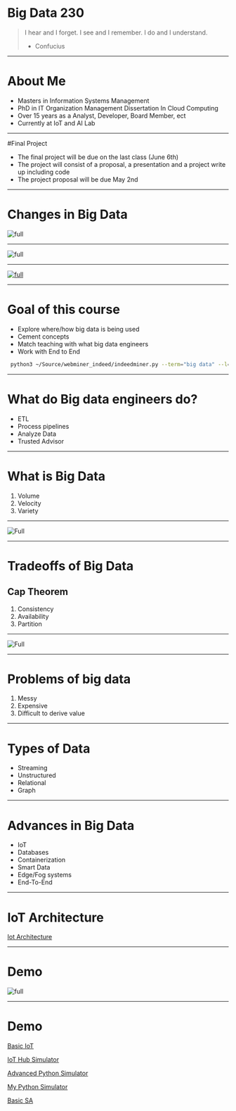 # Big Data 230

> I hear and I forget. 
> I see and I remember. 
> I do and I understand. 
> - Confucius

---
# About Me

* Masters in Information Systems Management
* PhD in IT Organization Management Dissertation In Cloud Computing
* Over 15 years as a Analyst, Developer, Board Member, ect
* Currently at IoT and AI Lab  

---

#Final Project
* The final project will be due on the last class (June 6th)
* The project will consist of a proposal, a presentation and a project write up including code
* The project proposal will be due May 2nd

---

# Changes in Big Data
![full](https://microshak.github.io/MicroNotes/Images/Mike/Servers.jpg)

---

![full](https://microshak.github.io/MicroNotes/Images/Mike/ChiMike.jpg)

---

[![full](https://img.youtube.com/vi/1xzajqSBGvM/0.jpg)](https://www.youtube.com/watch?v=1xzajqSBGvM)

---

# Goal of this course
* Explore where/how big data is being used
*  Cement concepts
*  Match teaching with what big data engineers 
*  Work with End to End 


```sh
 python3 ~/Source/webminer_indeed/indeedminer.py --term="big data" --l="Seattle, WA" --type="as_ttl" --pages="6"

```

---

# What do Big data engineers do?
* ETL 
* Process pipelines
* Analyze Data
* Trusted Advisor

---

# What is Big Data
1. Volume
2. Velocity
3. Variety

---

![Full](https://microshak.github.io/MicroNotes/Images/3-Vs-of-Big-Data.png)

---

# Tradeoffs of Big Data
## Cap Theorem
1. Consistency
2. Availability
3. Partition 

---

![Full](https://microshak.github.io/MicroNotes/Images/Cap.png)

---

# Problems of big data
1. Messy
2. Expensive
3. Difficult to derive value

---

# Types of Data
* Streaming
* Unstructured
* Relational
* Graph

---

# Advances in Big Data
* IoT
* Databases
* Containerization
* Smart Data
* Edge/Fog systems
* End-To-End

---

# IoT Architecture
[Iot Architecture](https://microshak.github.io/MicroNotes/Notes.html?path=Azure/IoT/Architecture)

---

# Demo 
![full](https://microshak.github.io/MicroNotes/Images/Week1.png)


---

# Demo

[Basic IoT](https://microshak.github.io/MicroNotes/Notes.html?path=Azure/IoT/Basic)

[IoT Hub Simulator](https://azure-samples.github.io/raspberry-pi-web-simulator/#Getstarted)

[Advanced Python Simulator](https://github.com/Azure-Samples/azure-iot-samples-python)

[My Python Simulator](https://github.com/Microshak/Azure-IoTHub-Data-Loader)

[Basic SA](https://microshak.github.io/MicroNotes/Notes.html?path=Azure/SA)



